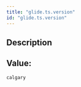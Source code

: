 ```yaml
---
title: "glide.ts.version"
id: "glide.ts.version"
---
```

## Description



## Value: 
```
calgary
```